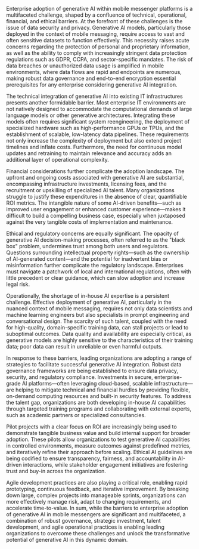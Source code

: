 Enterprise adoption of generative AI within mobile messenger platforms is a multifaceted challenge, shaped by a confluence of technical, operational, financial, and ethical barriers. At the forefront of these challenges is the issue of data security and privacy. Generative AI models, particularly those deployed in the context of mobile messaging, require access to vast and often sensitive datasets to function effectively. This necessity raises acute concerns regarding the protection of personal and proprietary information, as well as the ability to comply with increasingly stringent data protection regulations such as GDPR, CCPA, and sector-specific mandates. The risk of data breaches or unauthorized data usage is amplified in mobile environments, where data flows are rapid and endpoints are numerous, making robust data governance and end-to-end encryption essential prerequisites for any enterprise considering generative AI integration.

The technical integration of generative AI into existing IT infrastructures presents another formidable barrier. Most enterprise IT environments are not natively designed to accommodate the computational demands of large language models or other generative architectures. Integrating these models often requires significant system reengineering, the deployment of specialized hardware such as high-performance GPUs or TPUs, and the establishment of scalable, low-latency data pipelines. These requirements not only increase the complexity of deployment but also extend project timelines and inflate costs. Furthermore, the need for continuous model updates and retraining to maintain relevance and accuracy adds an additional layer of operational complexity.

Financial considerations further complicate the adoption landscape. The upfront and ongoing costs associated with generative AI are substantial, encompassing infrastructure investments, licensing fees, and the recruitment or upskilling of specialized AI talent. Many organizations struggle to justify these expenditures in the absence of clear, quantifiable ROI metrics. The intangible nature of some AI-driven benefits—such as improved user engagement or enhanced customer experience—makes it difficult to build a compelling business case, especially when juxtaposed against the very tangible costs of implementation and maintenance.

Ethical and regulatory concerns are equally significant. The opacity of generative AI decision-making processes, often referred to as the "black box" problem, undermines trust among both users and regulators. Questions surrounding intellectual property rights—such as the ownership of AI-generated content—and the potential for inadvertent bias or misinformation further complicate the regulatory landscape. Enterprises must navigate a patchwork of local and international regulations, often with little precedent or clear guidance, which can slow adoption and increase legal risk.

Operationally, the shortage of in-house AI expertise is a persistent challenge. Effective deployment of generative AI, particularly in the nuanced context of mobile messaging, requires not only data scientists and machine learning engineers but also specialists in prompt engineering and conversational design. The scarcity of such talent, coupled with the need for high-quality, domain-specific training data, can stall projects or lead to suboptimal outcomes. Data quality and availability are especially critical, as generative models are highly sensitive to the characteristics of their training data; poor data can result in unreliable or even harmful outputs.

In response to these barriers, leading organizations are adopting a range of strategies to facilitate successful generative AI integration. Robust data governance frameworks are being established to ensure data privacy, security, and regulatory compliance. Investments in secure, enterprise-grade AI platforms—often leveraging cloud-based, scalable infrastructure—are helping to mitigate technical and financial hurdles by providing flexible, on-demand computing resources and built-in security features. To address the talent gap, organizations are both developing in-house AI capabilities through targeted training programs and collaborating with external experts, such as academic partners or specialized consultancies.

Pilot projects with a clear focus on ROI are increasingly being used to demonstrate tangible business value and build internal support for broader adoption. These pilots allow organizations to test generative AI capabilities in controlled environments, measure outcomes against predefined metrics, and iteratively refine their approach before scaling. Ethical AI guidelines are being codified to ensure transparency, fairness, and accountability in AI-driven interactions, while stakeholder engagement initiatives are fostering trust and buy-in across the organization.

Agile development practices are also playing a critical role, enabling rapid prototyping, continuous feedback, and iterative improvement. By breaking down large, complex projects into manageable sprints, organizations can more effectively manage risk, adapt to changing requirements, and accelerate time-to-value. In sum, while the barriers to enterprise adoption of generative AI in mobile messengers are significant and multifaceted, a combination of robust governance, strategic investment, talent development, and agile operational practices is enabling leading organizations to overcome these challenges and unlock the transformative potential of generative AI in this dynamic domain.